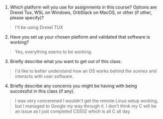 1. Which platform will you use for assignments in this course? Options are Drexel Tux, WSL on Windows, OrbStack on MacOS, or other (if other, please specify)?

> I'll be using Drexel TUX

2. Have you set up your chosen platform and validated that software is working?

> Yes, everything seems to be working.

3. Briefly describe what you want to get out of this class.

> I'd like to better understand how an OS works behind the scenes and interacts with user software.

4. Briefly describe any concerns you might be having with being successful in this class (if any).

> I was very concerened I wouldn't get the remote Linus setup working, but I managed to Google my way through it.
I don't think my C will be an issue as I just completed CS502 which is all C all day.